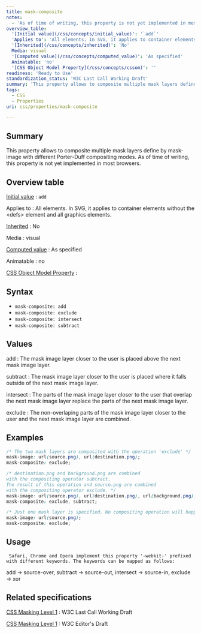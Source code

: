 ```yaml
---
title: mask-composite
notes:
  - 'As of time of writing, this property is not yet implemented in most browsers.'
overview_table:
  '[Initial value](/css/concepts/initial_value)': '`add`'
  'Applies to': 'All elements. In SVG, it applies to container elements without the \<defs\> element and all graphics elements.'
  '[Inherited](/css/concepts/inherited)': 'No'
  Media: visual
  '[Computed value](/css/concepts/computed_value)': 'As specified'
  Animatable: 'no'
  '[CSS Object Model Property](/css/concepts/cssom)': ''
readiness: 'Ready to Use'
standardization_status: 'W3C Last Call Working Draft'
summary: 'This property allows to composite multiple mask layers define by mask-image with different Porter-Duff compositing modes. As of time of writing, this property is not yet implemented in most browsers.'
tags:
  - CSS
  - Properties
uri: css/properties/mask-composite

---
```

## <span>Summary</span>

This property allows to composite multiple mask layers define by mask-image with different Porter-Duff compositing modes. As of time of writing, this property is not yet implemented in most browsers.

## <span>Overview table</span>

[Initial value](/css/concepts/initial_value)
:   `add`

Applies to
:   All elements. In SVG, it applies to container elements without the \<defs\> element and all graphics elements.

[Inherited](/css/concepts/inherited)
:   No

Media
:   visual

[Computed value](/css/concepts/computed_value)
:   As specified

Animatable
:   no

[CSS Object Model Property](/css/concepts/cssom)
:

## <span>Syntax</span>

-   `mask-composite: add`
-   `mask-composite: exclude`
-   `mask-composite: intersect`
-   `mask-composite: subtract`

## <span>Values</span>

add
:   The mask image layer closer to the user is placed above the next mask image layer.

subtract
:   The mask image layer closer to the user is placed where it falls outside of the next mask image layer.

intersect
:   The parts of the mask image layer closer to the user that overlap the next mask image layer replace the parts of the next mask image layer.

exclude
:   The non-overlaping parts of the mask image layer closer to the user and the next mask image layer are combined.

## <span>Examples</span>

``` css
/* The two mask layers are composited with the operation 'exclude' */
mask-image: url(source.png), url(destination.png);
mask-composite: exclude;
```

``` css
/* destination.png and background.png are combined
with the compositing operator subtract.
The result of this operation and source.png are combined
with the compositing operator exclude. */
mask-image: url(source.png), url(destination.png), url(background.png);
mask-composite: exclude, subtract;
```

``` css
/* Just one mask layer is specified. No compositing operation will happen. */
mask-image: url(source.png);
mask-composite: exclude;
```

## <span>Usage</span>

     Safari, Chrome and Opera implement this property '-webkit-' prefixed with different keywords. The keywords can be mapped as follows:

add → source-over, subtract → source-out, intersect → source-in, exclude → xor

## <span>Related specifications</span>

[CSS Masking Level 1](http://www.w3.org/TR/css-masking-1/)
:   W3C Last Call Working Draft

[CSS Masking Level 1](http://dev.w3.org/fxtf/css-masking-1/)
:   W3C Editor's Draft
